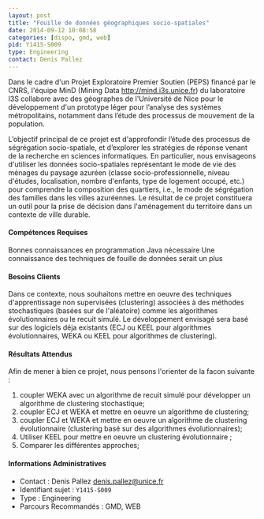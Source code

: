 ```yaml
---
layout: post
title: "Fouille de données géographiques socio-spatiales"
date: 2014-09-12 10:08:58
categories: [dispo, gmd, web]
pid: Y1415-S009
type: Engineering
contact: Denis Pallez
---
```

       
Dans le cadre d'un Projet Exploratoire Premier Soutien (PEPS) financé par le CNRS, l'équipe MinD (Mining Data http://mind.i3s.unice.fr) du laboratoire I3S collabore avec des géographes de l'Université de Nice pour  le développement d'un prototype léger pour l’analyse des systèmes métropolitains, notamment dans l’étude des processus de mouvement de la population.

L’objectif principal de ce projet est d'approfondir l’étude des processus de ségrégation socio-spatiale, et d’explorer les stratégies de réponse venant de la recherche en sciences informatiques. En particulier, nous envisageons d'utiliser les données socio-spatiales représentant le mode de vie des ménages du paysage azuréen (classe socio-professionnelle, niveau d'études, localisation, nombre d'enfants, type de logement occupé, etc.) pour comprendre la composition des quartiers, i.e., le mode de ségrégation des familles dans les villes azuréennes. Le résultat de ce projet constituera un outil pour la prise de décision dans l'aménagement du territoire dans un contexte de ville durable.

#### Compétences Requises
Bonnes connaissances en programmation Java nécessaire
Une connaissance des techniques de fouille de données serait un plus


#### Besoins Clients
Dans ce contexte, nous souhaitons mettre en oeuvre des techniques d'apprentissage non supervisées (clustering) associées à des méthodes stochastiques (basées sur de l'aléatoire) comme les algorithmes évolutionnaires ou le recuit simulé. Le développement envisagé sera basé sur des logiciels déja existants (ECJ ou KEEL pour algorithmes évolutionnaires, WEKA ou KEEL pour algorithmes de clustering).

#### Résultats Attendus
Afin de mener à bien ce projet, nous pensons l'orienter de la facon suivante :
1. coupler WEKA avec un algorithme de recuit simulé pour développer un algorithme de clustering stochastique;
2. coupler ECJ et WEKA et mettre en oeuvre un algorithme de clustering;
3. coupler ECJ et WEKA et mettre en oeuvre un algorithme de clustering évolutionnaire (clustering basé sur des algorithmes évolutionnaires);
3. Utiliser KEEL pour mettre en oeuvre un clustering évolutionnaire ;
4. Comparer les différentes approches;
     

#### Informations Administratives
  * Contact : Denis Pallez <denis.pallez@unice.fr>
  * Identifiant sujet : `Y1415-S009`
  * Type : Engineering
  * Parcours Recommandés : GMD, WEB
     